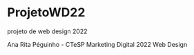 # ProjetoWD22
projeto de web design 2022

Ana Rita Péguinho - CTeSP Marketing Digital 2022
Web Design

